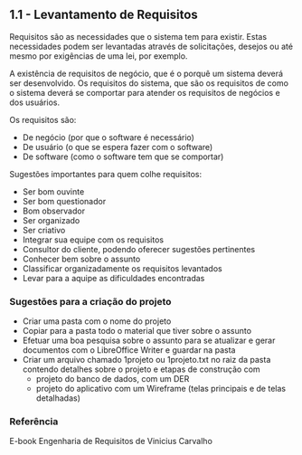## 1.1 - Levantamento de Requisitos

Requisitos são as necessidades que o sistema tem para existir. Estas necessidades podem ser levantadas através de solicitações, desejos ou até mesmo por exigências
de uma lei, por exemplo.

A existência de requisitos de negócio, que é o porquê um sistema deverá ser desenvolvido.
Os requisitos do sistema, que são os requisitos de como o sistema deverá se comportar para atender os requisitos de negócios e dos usuários.

Os requisitos são:
- De negócio (por que o software é necessário)
- De usuário (o que se espera fazer com o software)
- De software (como o software tem que se comportar)

Sugestões importantes para quem colhe requisitos:
- Ser bom ouvinte
- Ser bom questionador
- Bom observador
- Ser organizado
- Ser criativo
- Integrar sua equipe com os requisitos
- Consultor do cliente, podendo oferecer sugestões pertinentes
- Conhecer bem sobre o assunto
- Classificar organizadamente os requisitos levantados
- Levar para a aquipe as dificuldades encontradas

### Sugestões para a criação do projeto

- Criar uma pasta com o nome do projeto
- Copiar para a pasta todo o material que tiver sobre o assunto
- Efetuar uma boa pesquisa sobre o assunto para se atualizar e gerar documentos com o LibreOffice Writer e guardar na pasta
- Criar um arquivo chamado 1projeto ou 1projeto.txt no raiz da pasta contendo detalhes sobre o projeto e etapas de construção com
    - projeto do banco de dados, com um DER
    - projeto do aplicativo com um Wireframe (telas principais e de telas detalhadas)


### Referência

E-book Engenharia de Requisitos de Vinicius Carvalho

